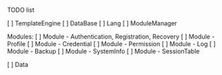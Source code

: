 TODO list

[ ] TemplateEngine
[ ] DataBase
[ ] Lang
[ ] ModuleManager

Modules: 
	[ ] Module - Authentication, Registration, Recovery
	[ ] Module - Profile
	[ ] Module - Credential
	[ ] Module - Permission
	[ ] Module - Log
	[ ] Module - Backup
	[ ] Module - SystemInfo
	[ ] Module - SessionTable

[ ] Data
